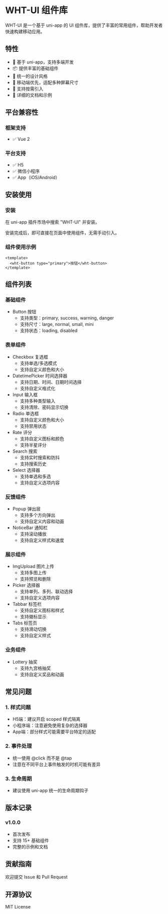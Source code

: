 # WHT-UI 组件库

WHT-UI 是一个基于 uni-app 的 UI 组件库，提供了丰富的常用组件，帮助开发者快速构建移动应用。

## 特性

- 🚀 基于 uni-app，支持多端开发
- 📦 提供丰富的基础组件
- 🎨 统一的设计风格
- 📱 移动端优先，适配多种屏幕尺寸
- 🔧 支持按需引入
- 📖 详细的文档和示例

## 平台兼容性

### 框架支持
- ✅ Vue 2

### 平台支持
- ✅ H5
- ✅ 微信小程序
- ✅ App（iOS/Android）

## 安装使用

### 安装

在 uni-app 插件市场中搜索 "WHT-UI" 并安装。

安装完成后，即可直接在页面中使用组件，无需手动引入。

### 组件使用示例

```vue
<template>
  <wht-button type="primary">按钮</wht-button>
</template>
```

## 组件列表

### 基础组件
- Button 按钮
  - 支持类型：primary, success, warning, danger
  - 支持尺寸：large, normal, small, mini
  - 支持状态：loading, disabled

### 表单组件
- Checkbox 复选框
  - 支持单选/多选模式
  - 支持自定义颜色和大小
- DatetimePicker 时间选择器
  - 支持日期、时间、日期时间选择
  - 支持自定义格式化
- Input 输入框
  - 支持多种类型输入
  - 支持清除、密码显示切换
- Radio 单选框
  - 支持自定义颜色和大小
  - 支持禁用状态
- Rate 评分
  - 支持自定义图标和颜色
  - 支持半星评分
- Search 搜索
  - 支持实时搜索和防抖
  - 支持搜索历史
- Select 选择器
  - 支持单选和多选
  - 支持自定义选项内容

### 反馈组件
- Popup 弹出层
  - 支持多个方向弹出
  - 支持自定义内容和动画
- NoticeBar 通知栏
  - 支持滚动播放
  - 支持自定义样式和速度

### 展示组件
- ImgUpload 图片上传
  - 支持多图上传
  - 支持预览和删除
- Picker 选择器
  - 支持单列、多列、联动选择
  - 支持自定义选项内容
- Tabbar 标签栏
  - 支持自定义图标和样式
  - 支持徽标显示
- Tabs 标签页
  - 支持滑动切换
  - 支持自定义样式

### 业务组件
- Lottery 抽奖
  - 支持九宫格抽奖
  - 支持自定义奖品和动画

## 常见问题

### 1. 样式问题
- H5端：建议开启 scoped 样式隔离
- 小程序端：注意避免使用复杂的选择器
- App端：部分样式可能需要平台特定的适配

### 2. 事件处理
- 统一使用 @click 而不是 @tap
- 注意在不同平台上事件触发的时机可能有差异

### 3. 生命周期
- 建议使用 uni-app 统一的生命周期钩子

## 版本记录

### v1.0.0
- 首次发布
- 支持 15+ 基础组件
- 完整的示例和文档

## 贡献指南

欢迎提交 Issue 和 Pull Request

## 开源协议

MIT License